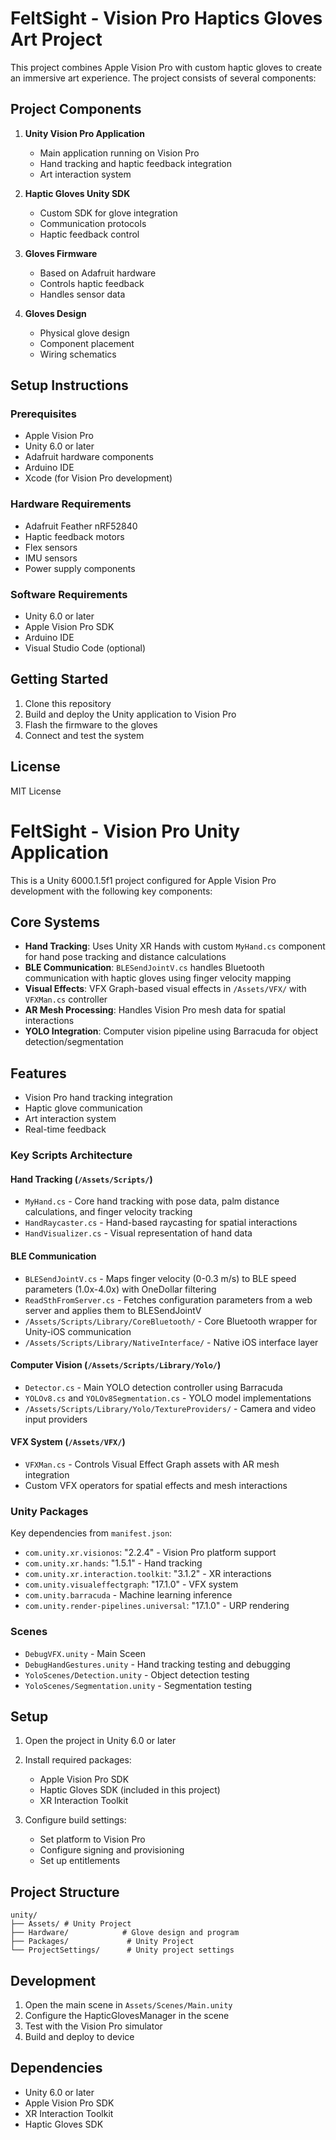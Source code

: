 # FeltSight - Vision Pro Haptics Gloves Art Project

This project combines Apple Vision Pro with custom haptic gloves to create an immersive art experience. The project consists of several components:

## Project Components

1. **Unity Vision Pro Application**
   - Main application running on Vision Pro
   - Hand tracking and haptic feedback integration
   - Art interaction system

2. **Haptic Gloves Unity SDK**
   - Custom SDK for glove integration
   - Communication protocols
   - Haptic feedback control

3. **Gloves Firmware**
   - Based on Adafruit hardware
   - Controls haptic feedback
   - Handles sensor data

4. **Gloves Design**
   - Physical glove design
   - Component placement
   - Wiring schematics

## Setup Instructions

### Prerequisites
- Apple Vision Pro
- Unity 6.0 or later
- Adafruit hardware components
- Arduino IDE
- Xcode (for Vision Pro development)

### Hardware Requirements
- Adafruit Feather nRF52840
- Haptic feedback motors
- Flex sensors
- IMU sensors
- Power supply components

### Software Requirements
- Unity 6.0 or later
- Apple Vision Pro SDK
- Arduino IDE
- Visual Studio Code (optional)


## Getting Started

1. Clone this repository
3. Build and deploy the Unity application to Vision Pro
4. Flash the firmware to the gloves
5. Connect and test the system

## License
MIT License 


# FeltSight - Vision Pro Unity Application

This is a Unity 6000.1.5f1 project configured for Apple Vision Pro development with the following key components:

## Core Systems
- **Hand Tracking**: Uses Unity XR Hands with custom `MyHand.cs` component for hand pose tracking and distance calculations
- **BLE Communication**: `BLESendJointV.cs` handles Bluetooth communication with haptic gloves using finger velocity mapping
- **Visual Effects**: VFX Graph-based visual effects in `/Assets/VFX/` with `VFXMan.cs` controller
- **AR Mesh Processing**: Handles Vision Pro mesh data for spatial interactions
- **YOLO Integration**: Computer vision pipeline using Barracuda for object detection/segmentation

## Features
- Vision Pro hand tracking integration
- Haptic glove communication
- Art interaction system
- Real-time feedback


### Key Scripts Architecture

#### Hand Tracking (`/Assets/Scripts/`)
- `MyHand.cs` - Core hand tracking with pose data, palm distance calculations, and finger velocity tracking
- `HandRaycaster.cs` - Hand-based raycasting for spatial interactions  
- `HandVisualizer.cs` - Visual representation of hand data

#### BLE Communication
- `BLESendJointV.cs` - Maps finger velocity (0-0.3 m/s) to BLE speed parameters (1.0x-4.0x) with OneDollar filtering
- `ReadSthFromServer.cs` - Fetches configuration parameters from a web server and applies them to BLESendJointV
- `/Assets/Scripts/Library/CoreBluetooth/` - Core Bluetooth wrapper for Unity-iOS communication
- `/Assets/Scripts/Library/NativeInterface/` - Native iOS interface layer

#### Computer Vision (`/Assets/Scripts/Library/Yolo/`)
- `Detector.cs` - Main YOLO detection controller using Barracuda
- `YOLOv8.cs` and `YOLOv8Segmentation.cs` - YOLO model implementations
- `/Assets/Scripts/Library/Yolo/TextureProviders/` - Camera and video input providers

#### VFX System (`/Assets/VFX/`)
- `VFXMan.cs` - Controls Visual Effect Graph assets with AR mesh integration
- Custom VFX operators for spatial effects and mesh interactions

### Unity Packages
Key dependencies from `manifest.json`:
- `com.unity.xr.visionos`: "2.2.4" - Vision Pro platform support
- `com.unity.xr.hands`: "1.5.1" - Hand tracking
- `com.unity.xr.interaction.toolkit`: "3.1.2" - XR interactions  
- `com.unity.visualeffectgraph`: "17.1.0" - VFX system
- `com.unity.barracuda` - Machine learning inference
- `com.unity.render-pipelines.universal`: "17.1.0" - URP rendering

### Scenes
- `DebugVFX.unity` - Main Sceen
- `DebugHandGestures.unity` - Hand tracking testing and debugging
- `YoloScenes/Detection.unity` - Object detection testing
- `YoloScenes/Segmentation.unity` - Segmentation testing


## Setup

1. Open the project in Unity 6.0 or later
2. Install required packages:
   - Apple Vision Pro SDK
   - Haptic Gloves SDK (included in this project)
   - XR Interaction Toolkit

3. Configure build settings:
   - Set platform to Vision Pro
   - Configure signing and provisioning
   - Set up entitlements

## Project Structure
```
unity/
├── Assets/ # Unity Project
├── Hardware/            # Glove design and program
├── Packages/             # Unity Project
└── ProjectSettings/      # Unity project settings
```

## Development

1. Open the main scene in `Assets/Scenes/Main.unity`
2. Configure the HapticGlovesManager in the scene
3. Test with the Vision Pro simulator
4. Build and deploy to device

## Dependencies
- Unity 6.0 or later
- Apple Vision Pro SDK
- XR Interaction Toolkit
- Haptic Gloves SDK 
